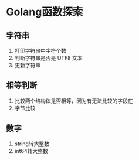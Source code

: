 # Golang函数探索

## 字符串
1. 打印字符串中字符个数
2. 判断字符串是否是 UTF8 文本
3. 更新字符串

## 相等判断
1. 比较两个结构体是否相等，因为有无法比较的字段在
2. 字节比较

## 数字
1. string转大整数
2. int64转大整数

